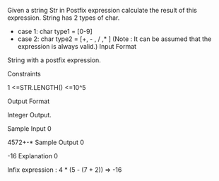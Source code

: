 Given a string Str in Postfix expression calculate the result of this expression.
String has 2 types of char.
- case 1: char type1 = [0-9]
- case 2: char type2 = [+, - , / ,* ]
(Note : It can be assumed that the expression is always valid.)
Input Format

String with a postfix expression.

Constraints

1 <=STR.LENGTH()  <=10^5 

Output Format

Integer Output.

Sample Input 0

4572+-*
Sample Output 0

-16
Explanation 0

Infix expression : 4 * (5 - (7 + 2)) => -16